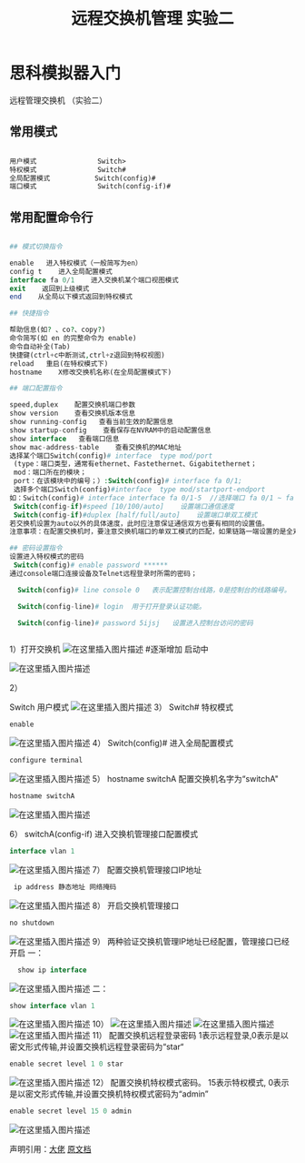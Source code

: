 ﻿---
title: 远程交换机管理 实验二
comments: true
top: false
tags: 计算机网络
top_img: https://w.wallhaven.cc/full/g7/wallhaven-g7pxyq.jpg     #点进文章的
cover: https://w.wallhaven.cc/full/6o/wallhaven-6odqvq.jpg    #界面外的
---

# 思科模拟器入门
远程管理交换机  （实验二）

## 常用模式

```xml

用户模式               Switch>
特权模式               Switch#
全局配置模式           Switch(config)#
端口模式               Switch(config-if)#
```
## 常用配置命令行

```php

## 模式切换指令

enable   进入特权模式（一般简写为en）
config t    进入全局配置模式
interface fa 0/1    进入交换机某个端口视图模式
exit    返回到上级模式
end    从全局以下模式返回到特权模式 

## 快捷指令

帮助信息(如? 、co?、copy?)
命令简写(如 en 的完整命令为 enable)
命令自动补全(Tab)
快捷键(ctrl+c中断测试,ctrl+z退回到特权视图)
reload   重启(在特权模式下)
hostname    X修改交换机名称(在全局配置模式下)

## 端口配置指令

speed,duplex    配置交换机端口参数
show version    查看交换机版本信息
show running-config   查看当前生效的配置信息
show startup-config    查看保存在NVRAM中的启动配置信息
show interface   查看端口信息
show mac-address-table    查看交换机的MAC地址
选择某个端口Switch(config)# interface  type mod/port
 (type：端口类型，通常有ethernet、Fastethernet、Gigabitethernet；
 mod：端口所在的模块；
 port：在该模块中的编号；）:Switch(config)# interface fa 0/1;
 选择多个端口Switch(config)#interface  type mod/startport-endport 
如：Switch(config)# interface interface fa 0/1-5  //选择端口 fa 0/1 ~ fa 0/5
 Switch(config-if)#speed [10/100/auto]    设置端口通信速度
 Switch(config-if)#duplex [half/full/auto]    设置端口单双工模式
若交换机设置为auto以外的具体速度，此时应注意保证通信双方也要有相同的设置值。
注意事项：在配置交换机时，要注意交换机端口的单双工模式的匹配，如果链路一端设置的是全双工，另一端是自动协商，则会造成响应差和高出错率，丢包现象会很严重。通常两端设置为相同的模式。

## 密码设置指令
设置进入特权模式的密码
 Switch(config)# enable password ****** 
通过console端口连接设备及Telnet远程登录时所需的密码；

  Switch(config)# line console 0   表示配置控制台线路，0是控制台的线路编号。

  Switch(config-line)# login  用于打开登录认证功能。

  Switch(config-line)# password 5ijsj   设置进入控制台访问的密码



```

1）打开交换机
![在这里插入图片描述](https://img-blog.csdnimg.cn/2021040100154718.png?x-oss-process=image/watermark,type_ZmFuZ3poZW5naGVpdGk,shadow_10,text_aHR0cHM6Ly9ibG9nLmNzZG4ubmV0L3FxXzUxNjQ0NjIz,size_16,color_FFFFFF,t_70)
#逐渐增加 启动中

![在这里插入图片描述](https://img-blog.csdnimg.cn/20210401001606520.png?x-oss-process=image/watermark,type_ZmFuZ3poZW5naGVpdGk,shadow_10,text_aHR0cHM6Ly9ibG9nLmNzZG4ubmV0L3FxXzUxNjQ0NjIz,size_16,color_FFFFFF,t_70)

2）


Switch 用户模式
![在这里插入图片描述](https://img-blog.csdnimg.cn/20210401001620989.png)
3）
Switch# 特权模式

```java
enable
```
![在这里插入图片描述](https://img-blog.csdnimg.cn/2021040100173153.png)
4）
Switch(config)# 进入全局配置模式

```java
configure terminal
```
![在这里插入图片描述](https://img-blog.csdnimg.cn/20210401001827303.png)
5）
hostname switchA  配置交换机名字为“switchA"

```java
hostname switchA
```

![在这里插入图片描述](https://img-blog.csdnimg.cn/20210401001924172.png)

6）
switchA(config-if) 进入交换机管理接口配置模式 

```java
interface vlan 1
```
![在这里插入图片描述](https://img-blog.csdnimg.cn/20210401001957838.png)
7）
  配置交换机管理接口IP地址
 

```java
 ip address 静态地址 网络掩码
```
![在这里插入图片描述](https://img-blog.csdnimg.cn/20210401002100429.png)
8）
开启交换机管理接口

```java
no shutdown
```

![在这里插入图片描述](https://img-blog.csdnimg.cn/20210401002124159.png)
9）
两种验证交换机管理IP地址已经配置，管理接口已经开启
一：
```java
  show ip interface
```
![在这里插入图片描述](https://img-blog.csdnimg.cn/20210401002234977.png?x-oss-process=image/watermark,type_ZmFuZ3poZW5naGVpdGk,shadow_10,text_aHR0cHM6Ly9ibG9nLmNzZG4ubmV0L3FxXzUxNjQ0NjIz,size_16,color_FFFFFF,t_70)
二：

```java
show interface vlan 1
```
![在这里插入图片描述](https://img-blog.csdnimg.cn/20210401002308332.png?x-oss-process=image/watermark,type_ZmFuZ3poZW5naGVpdGk,shadow_10,text_aHR0cHM6Ly9ibG9nLmNzZG4ubmV0L3FxXzUxNjQ0NjIz,size_16,color_FFFFFF,t_70)
10）
![在这里插入图片描述](https://img-blog.csdnimg.cn/2021040100233658.png?x-oss-process=image/watermark,type_ZmFuZ3poZW5naGVpdGk,shadow_10,text_aHR0cHM6Ly9ibG9nLmNzZG4ubmV0L3FxXzUxNjQ0NjIz,size_16,color_FFFFFF,t_70)
![在这里插入图片描述](https://img-blog.csdnimg.cn/20210401002342544.png?x-oss-process=image/watermark,type_ZmFuZ3poZW5naGVpdGk,shadow_10,text_aHR0cHM6Ly9ibG9nLmNzZG4ubmV0L3FxXzUxNjQ0NjIz,size_16,color_FFFFFF,t_70)
![在这里插入图片描述](https://img-blog.csdnimg.cn/20210401002352823.png?x-oss-process=image/watermark,type_ZmFuZ3poZW5naGVpdGk,shadow_10,text_aHR0cHM6Ly9ibG9nLmNzZG4ubmV0L3FxXzUxNjQ0NjIz,size_16,color_FFFFFF,t_70)
11）
配置交换机远程登录密码  1表示远程登录,0表示是以密文形式传输,并设置交换机远程登录密码为“star“

```java
enable secret level 1 0 star
```

![在这里插入图片描述](https://img-blog.csdnimg.cn/20210401002441584.png)
12）
配置交换机特权模式密码。 15表示特权模式, 0表示是以密文形式传输,并设置交换机特权模式密码为“admin” 

```java
enable secret level 15 0 admin
```
![在这里插入图片描述](https://img-blog.csdnimg.cn/20210401002534411.png)


声明引用：[大佬](https://blog.csdn.net/gengkui9897/article/details/85109962)
[原文档](https://docs.qq.com/doc/DTW9aR1ZpcmtrUHdT)
